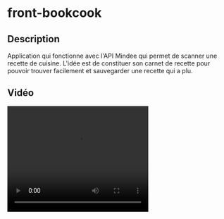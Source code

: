 # front-bookcook

## Description
Application qui fonctionne avec l'API Mindee qui permet de scanner une recette de cuisine.
L'idée est de constituer son carnet de recette pour pouvoir trouver facilement et sauvegarder une recette qui a plu.

## Vidéo
<video width="320" height="240" controls>
  <source src="assets/cahierderecettes.mp4" type="video/mp4">
  Votre navigateur ne supporte pas la balise vidéo.
</video>
